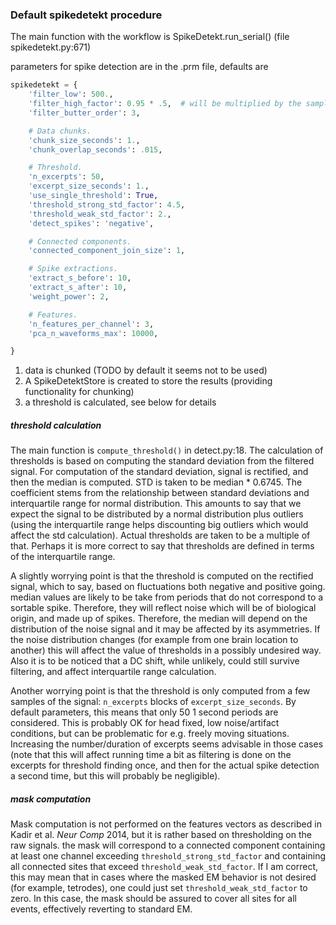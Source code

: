 ### Default spikedetekt procedure 

The main function with the workflow is SpikeDetekt.run_serial() 
(file spikedetekt.py:671)

parameters for spike detection are in the .prm file, defaults are 

```python
spikedetekt = {
    'filter_low': 500.,
    'filter_high_factor': 0.95 * .5,  # will be multiplied by the sample rate
    'filter_butter_order': 3,

    # Data chunks.
    'chunk_size_seconds': 1.,
    'chunk_overlap_seconds': .015,

    # Threshold.
    'n_excerpts': 50,
    'excerpt_size_seconds': 1.,
    'use_single_threshold': True,
    'threshold_strong_std_factor': 4.5,
    'threshold_weak_std_factor': 2.,
    'detect_spikes': 'negative',

    # Connected components.
    'connected_component_join_size': 1,

    # Spike extractions.
    'extract_s_before': 10,
    'extract_s_after': 10,
    'weight_power': 2,

    # Features.
    'n_features_per_channel': 3,
    'pca_n_waveforms_max': 10000,

}

```

1. data is chunked (TODO by default it seems not to be used)
1. A SpikeDetektStore is created to store the results (providing functionality for chunking)
1. a threshold is calculated, see below for details 



##### threshold calculation
The main function is `compute_threshold()` in detect.py:18.
The calculation of thresholds is based on computing the standard deviation from the filtered signal. For computation of 
the standard deviation, signal is rectified, and then the median is computed. STD is taken to be median * 0.6745. The 
coefficient stems from the relationship between standard deviations and interquartile range for  normal distribution. 
This amounts to say that we expect the signal to be distributed by a normal distribution plus outliers (using the 
interquartile range helps discounting big outliers which would affect the std calculation). Actual thresholds are taken 
to be a multiple of that. Perhaps it is more correct to say that thresholds are defined in terms of the interquartile 
range. 

A slightly worrying point is that the threshold is computed on the rectified signal, which to say, based on fluctuations
both negative and positive going. median values are likely to be take from periods that do not correspond to a sortable 
spike. Therefore, they will reflect noise which will be of biological origin, and made up of spikes. Therefore, the 
median will depend on the distribution of the noise signal and it may be affected by its asymmetries. If the noise 
distribution changes (for example from one brain location to another) this will affect the value of thresholds in a 
possibly undesired way. Also it is to be noticed that a DC shift, while unlikely, could still survive filtering, and 
affect interquartile range calculation. 

Another worrying point is that the threshold is only computed from a few samples of the signal: `n_excerpts` blocks of 
`excerpt_size_seconds`. By default parameters, this means that only 50 1 second periods are considered. This is probably OK 
 for head fixed, low noise/artifact conditions, but can be problematic for e.g. freely moving situations. Increasing the 
  number/duration of excerpts seems advisable in those cases (note that this will affect running time a bit as filtering 
  is done on the excerpts for threshold finding once, and then for the actual spike detection a second time, but this will
  probably be negligible). 


##### mask computation 
Mask computation is not performed on the features vectors as described in Kadir et al. *Neur Comp* 2014, but it is rather
based on thresholding on the raw signals. the  mask will correspond to a connected component containing at least one channel 
exceeding `threshold_strong_std_factor` and containing all connected sites that exceed `threshold_weak_std_factor`. 
If I am correct, this may mean that in cases where the masked EM behavior is not desired (for example, tetrodes), 
one could just set `threshold_weak_std_factor` to zero. In this case, the mask should be assured to cover all sites for 
all events, effectively reverting to standard EM. 


